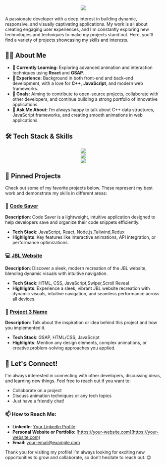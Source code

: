 <h1 align="center">
    <img src="https://readme-typing-svg.herokuapp.com/?font=Righteous&size=35&center=true&vCenter=true&width=500&height=70&duration=4000&lines=Hi+There!+👋;+I'm+Krishna+Lodhi!;&color=9933ff" />
</h1>

A passionate developer with a deep interest in building dynamic, responsive, and visually captivating applications. My work is all about creating engaging user experiences, and I'm constantly exploring new technologies and techniques to make my projects stand out. Here, you’ll find a variety of projects showcasing my skills and interests.



## 👨‍💻 About Me

- **🌱 Currently Learning:** Exploring advanced animation and interaction techniques using **React** and **GSAP**.
- **💼 Experience:** Background in both front-end and back-end development, with a love for **C++**, **JavaScript**, and modern web frameworks.
- **🚀 Goals:** Aiming to contribute to open-source projects, collaborate with other developers, and continue building a strong portfolio of innovative applications.
- **💬 Ask Me About:** I’m always happy to talk about C++ data structures, JavaScript frameworks, and creating smooth animations in web applications.



## 🛠 Tech Stack & Skills
<div align="center">
    <img src="https://skillicons.dev/icons?i=react,bootstrap,html,css,nextjs,figma,tailwind,redux" /><br>
    <img src="https://skillicons.dev/icons?i=nodejs,python,javascript,express,mongodb,c,cpp,mysql" /><br>
    <img src="https://skillicons.dev/icons?i=linux,git,github,postman,vscode,stackoverflow" /><br>
</div>



## 📌 Pinned Projects

Check out some of my favorite projects below. These represent my best work and demonstrate my skills in different areas:

### 🚀 [Code Saver](https://code-saver-nine.vercel.app/)
**Description**: Code Saver is a lightweight, intuitive application designed to help developers save and organize their code snippets efficiently.
- **Tech Stack**: JavaScript, React, Node.js,Tailwind,Redux 
- **Highlights**: Key features like interactive animations, API integration, or performance optimizations.

### 💻 [JBL Website](https://ghostfreak10.github.io/JBL-headphones/)
**Description**: Discover a sleek, modern recreation of the JBL website, blending dynamic visuals with intuitive navigation.
- **Tech Stack**: HTML, CSS, JavaScript,Swiper,Scroll Reveal 
- **Highlights**: Experience a sleek, vibrant JBL website recreation with dynamic visuals, intuitive navigation, and seamless performance across all devices. 

### 🎨 [Project 3 Name](link-to-project-3)
**Description**: Talk about the inspiration or idea behind this project and how you implemented it.
- **Tech Stack**: GSAP, HTML/CSS, JavaScript
- **Highlights**: Mention any design elements, complex animations, or creative problem-solving approaches you applied.



## 💬 Let's Connect!

I'm always interested in connecting with other developers, discussing ideas, and learning new things. Feel free to reach out if you want to:
- Collaborate on a project
- Discuss animation techniques or any tech topics
- Just have a friendly chat!

### 📫 How to Reach Me:
- **LinkedIn**: [Your LinkedIn Profile](https://www.linkedin.com/in/your-profile)
- **Personal Website or Portfolio**: [https://your-website.com](https://your-website.com)
- **Email**: [your-email@example.com](mailto:your-email@example.com)

Thank you for visiting my profile! I’m always looking for exciting new opportunities to grow and collaborate, so don’t hesitate to reach out. 😊
